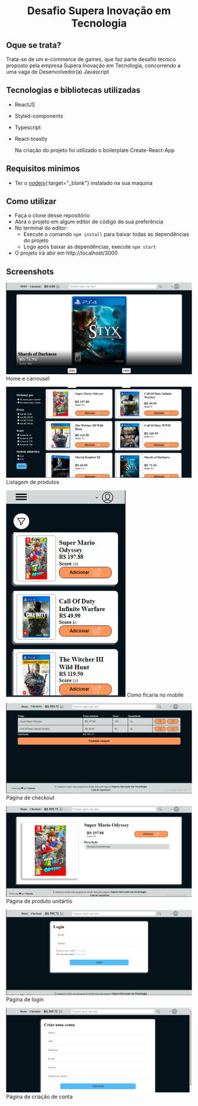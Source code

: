 <h1 align="center">Desafio Supera Inovação em Tecnologia</h1>

## Oque se trata?

Trata-se de um e-commerce de games, que faz parte desafio tecnico proposto pela empresa Supera Inovação em Tecnologia, concorrendo a uma vaga de Desenvolvedor(a) Javascript

## Tecnologias e bibliotecas utilizadas

- ReactJS
- Styled-components
- Typescript
- React-toastly

  Na criação do projeto foi utilizado o boilerplate Create-React-App

## Requisitos minimos

- Ter o [nodejs](https://nodejs.org/en/){:target="\_blank"} instalado na sua maquina

## Como utilizar

- Faça o clone desse repositório
- Abra o projeto em algum editor de código de sua preferência
- No terminal do editor:
  - Execute o comando `npm install` para baixar todas as dependências do projeto
  - Logo após baixar as dependências, execute `npm start`
- O projeto irá abir em http://localhost/3000

## Screenshots

![](./screenshots/home-web1.PNG)
Home e carrousel

![](./screenshots/home-web2.PNG)
Listagem de produtos

![](./screenshots/home-mob.PNG)
Como ficaria no mobile

![](./screenshots/checkout-web.PNG)
Página de checkout

![](./screenshots/produto-web.PNG)
Página de produto unitártio

![](./screenshots/login-web.PNG)
Página de login

![](./screenshots/signin-web.PNG)
Página de criação de conta
